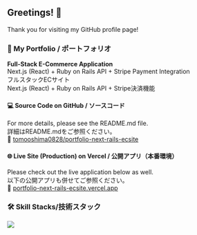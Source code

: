 ## Greetings! 👋
Thank you for visiting my GitHub profile page!

### 🚀 My Portfolio / ポートフォリオ
**Full-Stack E-Commerce Application**<br>
Next.js (React) + Ruby on Rails API + Stripe Payment Integration<br>
フルスタックECサイト<br>
Next.js (React) + Ruby on Rails API + Stripe決済機能<br>

#### 💻 Source Code on GitHub / ソースコード
For more details, please see the README.md file.<br>
詳細はREADME.mdをご参照ください。<br>
🔗 [tomooshima0828/portfolio-next-rails-ecsite](https://github.com/tomooshima0828/portfolio-next-rails-ecsite)

#### 🌐 Live Site (Production) on Vercel / 公開アプリ（本番環境）
Please check out the live application below as well.<br>
以下の公開アプリも併せてご参照ください。<br>
🔗 [portfolio-next-rails-ecsite.vercel.app](https://portfolio-next-rails-ecsite.vercel.app)

### 🛠 Skill Stacks/技術スタック
<p align="left">
  <a href="https://skillicons.dev">
    <img src="https://skillicons.dev/icons?i=ruby,rails,js,ts,react,nextjs,redux,vue,vuetify,postgres,mysql,aws,docker,git,githubactions,html,css,tailwind,bootstrap,linux,ubuntu,vim,md,npm,yarn,webpack,jquery,vercel,supabase,wordpress,apple,windows" />
  </a>
</p>

<!--
**tomooshima0828/tomooshima0828** is a ✨ _special_ ✨ repository because its `README.md` (this file) appears on your GitHub profile.

Here are some ideas to get you started:

- 🔭 I’m currently working on ...
- 🌱 I’m currently learning ...
- 👯 I’m looking to collaborate on ...
- 🤔 I’m looking for help with ...
- 💬 Ask me about ...
- 📫 How to reach me: ...
- 😄 Pronouns: ...
- ⚡ Fun fact: ...
-->
